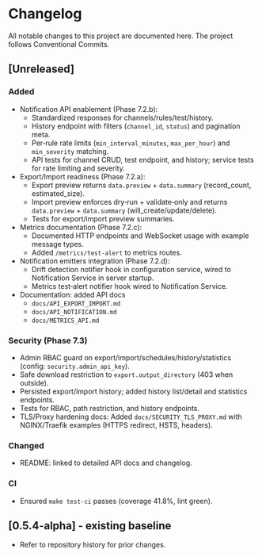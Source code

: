 # Changelog

All notable changes to this project are documented here. The project follows Conventional Commits.

## [Unreleased]

### Added
- Notification API enablement (Phase 7.2.b):
  - Standardized responses for channels/rules/test/history.
  - History endpoint with filters (`channel_id`, `status`) and pagination meta.
  - Per‑rule rate limits (`min_interval_minutes`, `max_per_hour`) and `min_severity` matching.
  - API tests for channel CRUD, test endpoint, and history; service tests for rate limiting and severity.
- Export/Import readiness (Phase 7.2.a):
  - Export preview returns `data.preview` + `data.summary` (record_count, estimated_size).
  - Import preview enforces dry‑run + validate‑only and returns `data.preview` + `data.summary` (will_create/update/delete).
  - Tests for export/import preview summaries.
- Metrics documentation (Phase 7.2.c):
  - Documented HTTP endpoints and WebSocket usage with example message types.
  - Added `/metrics/test-alert` to metrics routes.
- Notification emitters integration (Phase 7.2.d):
  - Drift detection notifier hook in configuration service, wired to Notification Service in server startup.
  - Metrics test‑alert notifier hook wired to Notification Service.
- Documentation: added API docs
  - `docs/API_EXPORT_IMPORT.md`
  - `docs/API_NOTIFICATION.md`
  - `docs/METRICS_API.md`

### Security (Phase 7.3)
- Admin RBAC guard on export/import/schedules/history/statistics (config: `security.admin_api_key`).
- Safe download restriction to `export.output_directory` (403 when outside).
- Persisted export/import history; added history list/detail and statistics endpoints.
- Tests for RBAC, path restriction, and history endpoints.
- TLS/Proxy hardening docs: Added `docs/SECURITY_TLS_PROXY.md` with NGINX/Traefik examples (HTTPS redirect, HSTS, headers).

### Changed
- README: linked to detailed API docs and changelog.

### CI
- Ensured `make test-ci` passes (coverage 41.8%, lint green).

## [0.5.4-alpha] - existing baseline
- Refer to repository history for prior changes.
